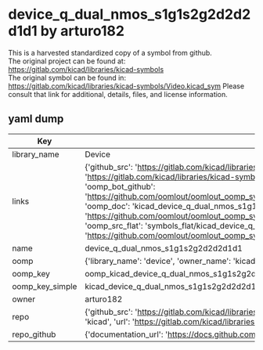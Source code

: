 # device_q_dual_nmos_s1g1s2g2d2d2d1d1 by arturo182  
This is a harvested standardized copy of a symbol from github.  
The original project can be found at:  
https://gitlab.com/kicad/libraries/kicad-symbols  
The original symbol can be found in:
https://gitlab.com/kicad/libraries/kicad-symbols/Video.kicad_sym
Please consult that link for additional, details, files, and license information.  
## yaml dump  
| Key | Value |  
| --- | --- |  
| library_name | Device |  
| links | {'github_src': 'https://gitlab.com/kicad/libraries/kicad-symbols/Video.kicad_sym', 'github_src_repo': 'https://gitlab.com/kicad/libraries/kicad-symbols', 'oomp_bot': 'kicad_device_q_dual_nmos_s1g1s2g2d2d2d1d1/working', 'oomp_bot_github': 'https://github.com/oomlout/oomlout_oomp_symbol_bot/tree/main/kicad_device_q_dual_nmos_s1g1s2g2d2d2d1d1/working', 'oomp_doc': 'kicad_device_q_dual_nmos_s1g1s2g2d2d2d1d1/working', 'oomp_doc_github': 'https://github.com/oomlout/oomlout_oomp_symbol_doc/tree/main/kicad_device_q_dual_nmos_s1g1s2g2d2d2d1d1/working', 'oomp_src_flat': 'symbols_flat/kicad_device_q_dual_nmos_s1g1s2g2d2d2d1d1/working', 'oomp_src_flat_github': 'https://github.com/oomlout/oomlout_oomp_symbol_src/tree/main/kicad_device_q_dual_nmos_s1g1s2g2d2d2d1d1/working'} |  
| name | device_q_dual_nmos_s1g1s2g2d2d2d1d1 |  
| oomp | {'library_name': 'device', 'owner_name': 'kicad', 'symbol_name': 'device_q_dual_nmos_s1g1s2g2d2d2d1d1'} |  
| oomp_key | oomp_kicad_device_q_dual_nmos_s1g1s2g2d2d2d1d1 |  
| oomp_key_simple | kicad_device_q_dual_nmos_s1g1s2g2d2d2d1d1 |  
| owner | arturo182 |  
| repo | {'github_src': 'https://gitlab.com/kicad/libraries/kicad-symbols/Video.kicad_sym', 'name': 'libraries/kicad-symbols', 'owner': 'kicad', 'url': 'https://gitlab.com/kicad/libraries/kicad-symbols'} |  
| repo_github | {'documentation_url': 'https://docs.github.com/rest/repos/repos#get-a-repository', 'message': 'Not Found'} |  

